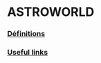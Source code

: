 # ASTROWORLD

### [Définitions](https://github.com/sirbrowser/astroworld/blob/master/definitions.md)

### [Useful links](https://github.com/sirbrowser/astroworld/blob/master/useful_links.md)
